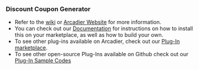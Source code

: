 ### Discount Coupon Generator
* Refer to the [wiki](https://github.com/Arcadier/Discount-Coupon-Generator/wiki) or [Arcadier Website](https://support.arcadier.com/hc/en-us/articles/360030008454) for more information.
* You can check out our [Documentation](api.arcadier.com) for instructions on how to install this on your marketplace, as well as how to build your own.
* To see other plug-ins available on Arcadier, check out our [Plug-In marketplace](https://api.arcadier.com/plug-in-marketplace/).
* To see other open-source Plug-Ins available on Github check out our [Plug-In Sample Codes](https://github.com/Arcadier/Plug-In-Sample-Codes)
